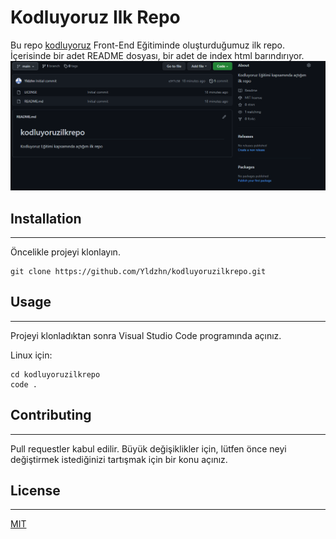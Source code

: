# **Kodluyoruz Ilk Repo**

Bu repo [kodluyoruz](https://github.com/Yldzhn/kodluyoruzilkrepo.git) Front-End Eğitiminde oluşturduğumuz ilk repo. İçerisinde bir adet README dosyası, bir adet de index html barındırıyor.
![resim](./resim.png)
## **Installation**
---
Öncelikle projeyi klonlayın.

```
git clone https://github.com/Yldzhn/kodluyoruzilkrepo.git
```
## **Usage**
---
Projeyi klonladıktan sonra Visual Studio Code programında açınız.

Linux için:

```
cd kodluyoruzilkrepo
code .
```
## Contributing
---
Pull requestler kabul edilir. Büyük değişiklikler için, lütfen önce neyi değiştirmek istediğinizi tartışmak için bir konu açınız.

## License
---
[MIT](https://choosealicense.com/licenses/mit/)